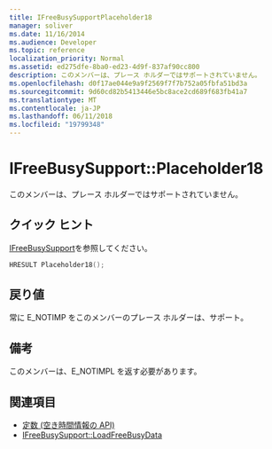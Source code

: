 ```yaml
---
title: IFreeBusySupportPlaceholder18
manager: soliver
ms.date: 11/16/2014
ms.audience: Developer
ms.topic: reference
localization_priority: Normal
ms.assetid: ed275dfe-8ba0-ed23-4d9f-837af90cc800
description: このメンバーは、プレース ホルダーではサポートされていません。
ms.openlocfilehash: d0f17ae044e9a9f2569f7f7b752a05fbfa51bd3a
ms.sourcegitcommit: 9d60cd82b5413446e5bc8ace2cd689f683fb41a7
ms.translationtype: MT
ms.contentlocale: ja-JP
ms.lasthandoff: 06/11/2018
ms.locfileid: "19799348"
---
```

# <a name="ifreebusysupportplaceholder18"></a>IFreeBusySupport::Placeholder18

このメンバーは、プレース ホルダーではサポートされていません。
  
## <a name="quick-info"></a>クイック ヒント

[IFreeBusySupport](ifreebusysupport.md)を参照してください。
  
```cpp
HRESULT Placeholder18();
```

## <a name="return-values"></a>戻り値

常に E_NOTIMP をこのメンバーのプレース ホルダーは、サポート。
  
## <a name="remarks"></a>備考

このメンバーは、E_NOTIMPL を返す必要があります。
  
## <a name="see-also"></a>関連項目

- [定数 (空き時間情報の API)](constants-free-busy-api.md)
- [IFreeBusySupport::LoadFreeBusyData](ifreebusysupport-loadfreebusydata.md)

